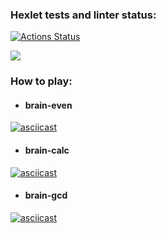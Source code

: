 ### Hexlet tests and linter status:

[![Actions Status](https://github.com/GlebMan92/frontend-project-44/workflows/hexlet-check/badge.svg)](https://github.com/GlebMan92/frontend-project-44/actions)

<a href="https://codeclimate.com/github/GlebMan92/frontend-project-44/maintainability"><img src="https://api.codeclimate.com/v1/badges/9929ab183eb332e46783/maintainability" /></a>

### How to play:
* #### brain-even		
[![asciicast](https://asciinema.org/a/kLFm9fHDG8l3g0pBKctQhr88X.svg)](https://asciinema.org/a/kLFm9fHDG8l3g0pBKctQhr88X)
* #### brain-calc
[![asciicast](https://asciinema.org/a/YAQqxEuwGlV4tEG6YcNSDBRmb.svg)](https://asciinema.org/a/YAQqxEuwGlV4tEG6YcNSDBRmb)
* #### brain-gcd
[![asciicast](https://asciinema.org/a/uxEEchZbrG1GNjpILRb4dg41Z.svg)](https://asciinema.org/a/uxEEchZbrG1GNjpILRb4dg41Z)
